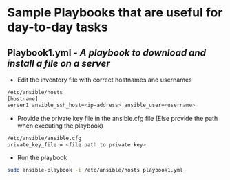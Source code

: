 # Sample Playbooks that are useful for day-to-day tasks

## Playbook1.yml -  _A playbook to download and install a file on a server_ 

- Edit the inventory file with correct hostnames and usernames
```sh
/etc/ansible/hosts
[hostname]
server1 ansible_ssh_host=<ip-address> ansible_user=<username>
```
- Provide the private key file in the ansible.cfg file (Else provide the path when executing the playbook)
```sh
/etc/ansible/ansible.cfg
private_key_file = <file path to private key>
```
- Run the playbook
```sh
sudo ansible-playbook -i /etc/ansible/hosts playbook1.yml